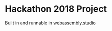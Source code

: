# Hackathon 2018 Project

Built in and runnable in [webassembly.studio](https://webassembly.studio/?f=xu5ktxlhehe)
